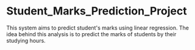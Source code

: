 # Student_Marks_Prediction_Project
This system aims to predict student's marks using linear regression. The idea behind this analysis is to predict the marks of students by their studying hours.
